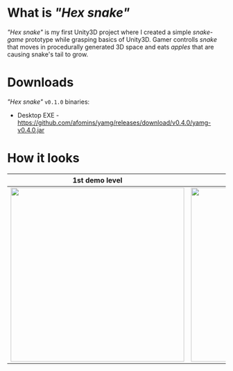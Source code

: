 # What is *"Hex snake"*
*"Hex snake"* is my first Unity3D project where I created a simple *snake-game* prototype while grasping basics of Unity3D. Gamer controlls *snake* that moves in procedurally generated 3D space and eats *apples* that are causing snake's tail to grow.

# Downloads
*"Hex snake"* `v0.1.0` binaries:
 * Desktop EXE - https://github.com/afomins/yamg/releases/download/v0.4.0/yamg-v0.4.0.jar
 
# How it looks
| 1st demo level | 2nd demo level |
| --|--|
| <img src="https://github.com/afomins/hex-snake/blob/master/gifs/snake_001.gif" width="400"> | <img src="https://github.com/afomins/hex-snake/blob/master/gifs/snake_000.gif" width="400"> |

